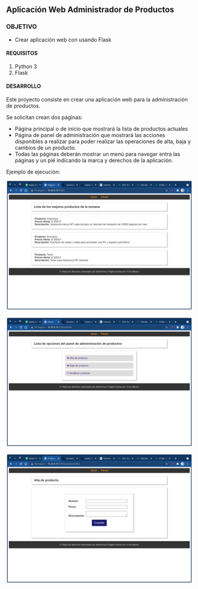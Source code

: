
## Aplicación Web Administrador de Productos

### OBJETIVO

- Crear aplicación web con usando Flask

#### REQUISITOS

1. Python 3
2. Flask

#### DESARROLLO

Este proyecto consiste en crear una aplicación web para la administración de productos.

Se solicitan crean dos páginas:
- Página principal o de inicio que mostrará la lista de productos actuales
- Página de panel de administración que mostrará las acciones disponibles a realizar para poder realizar las operaciones de alta, baja y cambios de un producto.
- Todas las páginas deberán mostrar un menú para navegar entra las páginas y un pié indicando la marca y derechos de la aplicación.

Ejemplo de ejecución:

![Página de inicio](media/productos-admin-inicio.png)

![Página de panel](media/productos-admin-panel.png)

![Página de alta](media/productos-admin-alta.png)
